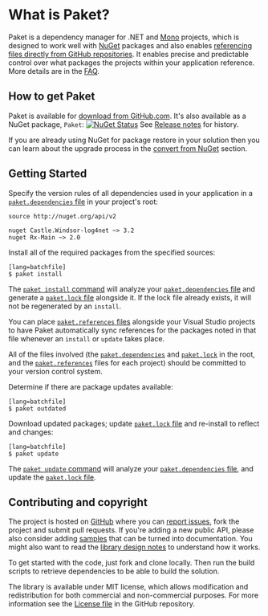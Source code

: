 # What is Paket?

Paket is a dependency manager for .NET and [Mono][mono] projects, which is designed to work well with [NuGet][nuget] packages and also enables [referencing files directly from GitHub repositories](github-dependencies.html).
It enables precise and predictable control over what packages the projects within your application reference. More details are in the [FAQ](faq.html).

  [mono]: http://www.mono-project.com/
  [bundler]: http://bundler.io/
  [nuget]: https://www.nuget.org/

## How to get Paket

Paket is available for [download from GitHub.com](https://github.com/fsprojects/Paket/releases/latest). It's also available as a NuGet package, `Paket`: [![NuGet Status](http://img.shields.io/nuget/v/Paket.svg?style=flat)](https://www.nuget.org/packages/Paket/) See [Release notes](https://github.com/fsprojects/Paket/blob/master/RELEASE_NOTES.txt) for history.

If you are already using NuGet for package restore in your solution then you can learn about the upgrade process in the [convert from NuGet](convert-from-nuget.html) section.

## Getting Started

Specify the version rules of all dependencies used in your application in a [`paket.dependencies` file](dependencies-file.html) in your project's root:

    source http://nuget.org/api/v2

    nuget Castle.Windsor-log4net ~> 3.2
    nuget Rx-Main ~> 2.0

Install all of the required packages from the specified sources:

    [lang=batchfile]
    $ paket install

The [`paket install` command](paket-install.html) will analyze your [`paket.dependencies` file](dependencies-file.html) and generate a [`paket.lock` file](lock-file.html) alongside it.
If the lock file already exists, it will not be regenerated by an `install`.

You can place [`paket.references` files](references-files.html) alongside your Visual Studio projects to have Paket automatically sync references for the packages noted in that file whenever an `install` or `update` takes place.

All of the files involved (the [`paket.dependencies`](dependencies-file.html) and [`paket.lock`](lock-file.html) in the root, and the [`paket.references`](references-files.html) files for each project) should be committed to your version control system.

Determine if there are package updates available:

    [lang=batchfile]
    $ paket outdated

Download updated packages; update [`paket.lock` file](lock-file.html) and re-install to reflect and changes:

    [lang=batchfile]
    $ paket update

The [`paket update` command](paket-update.html) will analyze your [`paket.dependencies` file](dependencies-file.html), and update the [`paket.lock` file](lock-file.html).

Contributing and copyright
--------------------------

The project is hosted on [GitHub][gh] where you can [report issues][issues], fork
the project and submit pull requests. If you're adding a new public API, please also
consider adding [samples][content] that can be turned into documentation. You might
also want to read the [library design notes][readme] to understand how it works.

To get started with the code, just fork and clone locally. Then run the build
scripts to retrieve dependencies to be able to build the solution.

The library is available under MIT license, which allows modification and
redistribution for both commercial and non-commercial purposes. For more information see the
[License file][license] in the GitHub repository.

  [content]: https://github.com/fsprojects/Paket/tree/master/docs/content
  [gh]: https://github.com/fsprojects/Paket
  [issues]: https://github.com/fsprojects/Paket/issues
  [readme]: https://github.com/fsprojects/Paket/blob/master/README.md
  [license]: https://github.com/fsprojects/Paket/blob/master/LICENSE.txt
